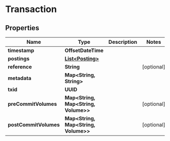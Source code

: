 

# Transaction


## Properties

| Name | Type | Description | Notes |
|------------ | ------------- | ------------- | -------------|
|**timestamp** | **OffsetDateTime** |  |  |
|**postings** | [**List&lt;Posting&gt;**](Posting.md) |  |  |
|**reference** | **String** |  |  [optional] |
|**metadata** | **Map&lt;String, String&gt;** |  |  |
|**txid** | **UUID** |  |  |
|**preCommitVolumes** | **Map&lt;String, Map&lt;String, Volume&gt;&gt;** |  |  [optional] |
|**postCommitVolumes** | **Map&lt;String, Map&lt;String, Volume&gt;&gt;** |  |  [optional] |



